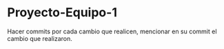 # Proyecto-Equipo-1
Hacer commits por cada cambio que realicen, mencionar en su commit el cambio que realizaron.
